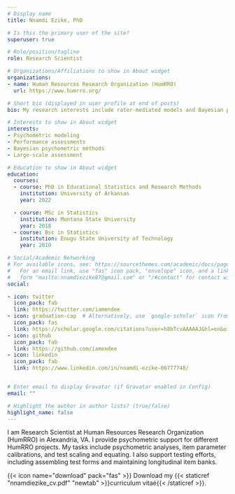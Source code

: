 ```yaml
---
# Display name
title: Nnamdi Ezike, PhD

# Is this the primary user of the site?
superuser: true

# Role/position/tagline
role: Research Scientist

# Organizations/Affiliations to show in About widget
organizations:
- name: Human Resources Research Organization (HumRRO)
  url: https://www.humrro.org/

# Short bio (displayed in user profile at end of posts)
bio: My research interests include rater-mediated models and Bayesian psychometric methods.

# Interests to show in About widget
interests:
- Psychometric modeling
- Performance assessments
- Bayesian psychometric methods
- Large-scale assessment

# Education to show in About widget
education:
  courses:
  - course: PhD in Educational Statistics and Research Methods
    institution: University of Arkansas
    year: 2022

  - course: MSc in Statistics
    institution: Montana State University
    year: 2018
  - course: Bsc in Statistics
    institution: Enugu State University of Technology
    year: 2010

# Social/Academic Networking
# For available icons, see: https://sourcethemes.com/academic/docs/page-builder/#icons
#   For an email link, use "fas" icon pack, "envelope" icon, and a link in the
#   form "mailto:nnamdiezike87@gmail.com" or "/#contact" for contact widget.
social:

- icon: twitter
  icon_pack: fab
  link: https://twitter.com/iamendee
- icon: graduation-cap  # Alternatively, use `google-scholar` icon from `ai` icon pack
  icon_pack: fas
  link: https://scholar.google.com/citations?user=h8bTcvAAAAAJ&hl=en&oi=ao
- icon: github
  icon_pack: fab
  link: https://github.com/iamendee
- icon: linkedin
  icon_pack: fab
  link: https://www.linkedin.com/in/nnamdi-ezike-06777748/


# Enter email to display Gravatar (if Gravatar enabled in Config)
email: ""

# Highlight the author in author lists? (true/false)
highlight_name: false
---
```


I am Research Scientist at Human Resources Research Organization (HumRRO) in Alexandria, VA. I provide psychometric support for different HumRRO projects. My tasks include psychometric analyses, item parameter calibrations, and test scaling and equating. I also support testing efforts, including assembling test forms and maintaining longitudinal item banks.

{{< icon name="download" pack="fas" >}} Download my {{< staticref "nnamdiezike_cv.pdf" "newtab" >}}curriculum vitaé{{< /staticref >}}.

